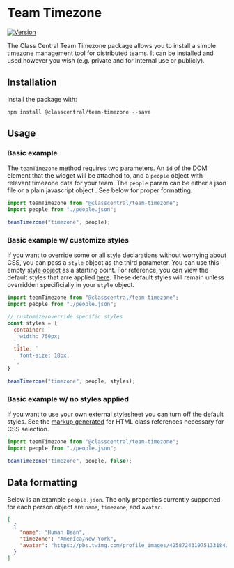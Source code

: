 # Team Timezone

[![Version](https://img.shields.io/npm/v/@classcentral/team-timezone.svg)](https://www.npmjs.org/package/@classcentral/team-timezone)

The Class Central Team Timezone package allows you to install a simple timezone management tool for distributed teams. It can be installed and used however you wish (e.g. private and for internal use or publicly).

## Installation

Install the package with:

    npm install @classcentral/team-timezone --save

## Usage

### Basic example
The `teamTimezone` method requires two parameters. An `id` of the DOM element that the widget will be attached to, and a `people` object with relevant timezone data for your team. The `people` param can be either a json file or a plain javascript object . See below for proper formatting.

```javascript
import teamTimezone from "@classcentral/team-timezone";
import people from "./people.json";

teamTimezone("timezone", people);
```

### Basic example w/ customize styles
If you want to override some or all style declarations without worrying about CSS, you can pass a `style` object as the third parameter. You can use this empty [style object ](src/example.style.js) as a starting point. For reference, you can view the default styles that arre applied [here](src/teamzone.style.js). These default styles will remain unless overridden specificially in your `style` object.

```javascript
import teamTimezone from "@classcentral/team-timezone";
import people from "./people.json";

// customize/override specific styles
const styles = {
  container: `
    width: 750px;
  `,
  title: `
    font-size: 18px;
  `,
}

teamTimezone("timezone", people, styles);
```

### Basic example w/ no styles applied
If you want to use your own external stylesheet you can turn off the default styles. See the [markup generated](docs/generated.html) for HTML class references necessary for CSS selection.

```javascript
import teamTimezone from "@classcentral/team-timezone";
import people from "./people.json";

teamTimezone("timezone", people, false);
```

## Data formatting
Below is an example `people.json`. The only properties currently supported for each person object are `name`, `timezone`, and `avatar`.

```json
[
  {
    "name": "Human Bean",
    "timezone": "America/New_York",
    "avatar": "https://pbs.twimg.com/profile_images/425872431975133184/OLU3zsLe_400x400.jpeg",
  }
]
```
